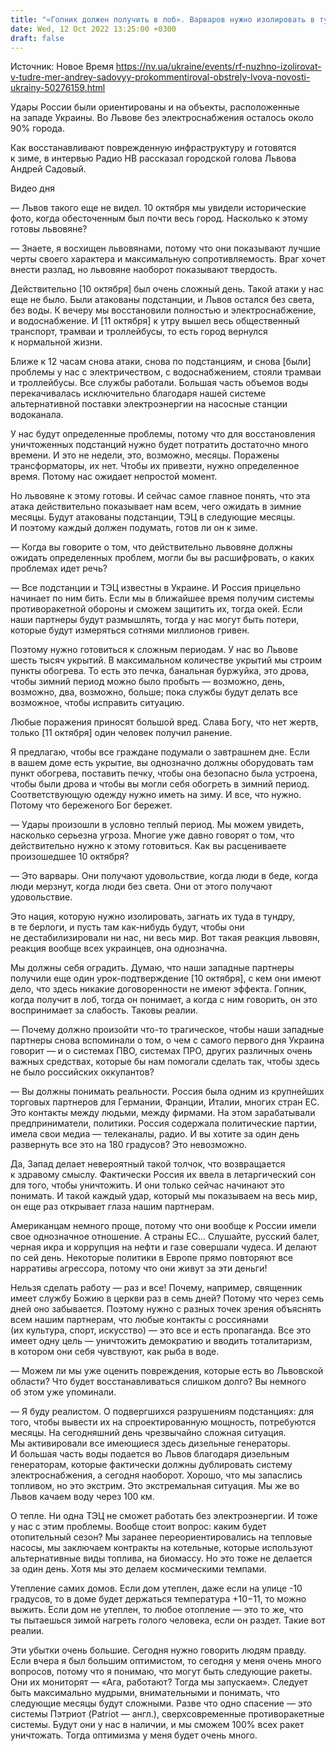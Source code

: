 ```yaml
---
title: "«Гопник должен получить в лоб». Варваров нужно изолировать в тундре, чтобы не дестабилизировали мир — интервью с мэром Львова Андреем Садовым"
date: Wed, 12 Oct 2022 13:25:00 +0300
draft: false
---
```

Источник: Новое Время https://nv.ua/ukraine/events/rf-nuzhno-izolirovat-v-tudre-mer-andrey-sadovyy-prokommentiroval-obstrely-lvova-novosti-ukrainy-50276159.html


Удары России были ориентированы и на объекты, расположенные на западе Украины. Во Львове без электроснабжения осталось около 90% города.

Как восстанавливают поврежденную инфраструктуру и готовятся к зиме, в интервью Радио НВ рассказал городской голова Львова Андрей Садовый.

 Видео дня   

— Львов такого еще не видел. 10 октября мы увидели исторические фото, когда обесточенным был почти весь город. Насколько к этому готовы львовяне?

— Знаете, я восхищен львовянами, потому что они показывают лучшие черты своего характера и максимальную сопротивляемость. Враг хочет внести разлад, но львовяне наоборот показывают твердость.

Действительно [10 октября] был очень сложный день. Такой атаки у нас еще не было. Были атакованы подстанции, и Львов остался без света, без воды. К вечеру мы восстановили полностью и электроснабжение, и водоснабжение. И [11 октября] к утру вышел весь общественный транспорт, трамваи и троллейбусы, то есть город вернулся к нормальной жизни.

Ближе к 12 часам снова атаки, снова по подстанциям, и снова [были] проблемы у нас с электричеством, с водоснабжением, стояли трамваи и троллейбусы. Все службы работали. Большая часть объемов воды перекачивалась исключительно благодаря нашей системе альтернативной поставки электроэнергии на насосные станции водоканала.

У нас будут определенные проблемы, потому что для восстановления уничтоженных подстанций нужно будет потратить достаточно много времени. И это не недели, это, возможно, месяцы. Поражены трансформаторы, их нет. Чтобы их привезти, нужно определенное время. Потому нас ожидает непростой момент.

Но львовяне к этому готовы. И сейчас самое главное понять, что эта атака действительно показывает нам всем, чего ожидать в зимние месяцы. Будут атакованы подстанции, ТЭЦ в следующие месяцы. И поэтому каждый должен подумать, готов ли он к зиме.

— Когда вы говорите о том, что действительно львовяне должны ожидать определенных проблем, могли бы вы расшифровать, о каких проблемах идет речь?

— Все подстанции и ТЭЦ известны в Украине. И Россия прицельно начинает по ним бить. Если мы в ближайшее время получим системы противоракетной обороны и сможем защитить их, тогда окей. Если наши партнеры будут размышлять, тогда у нас могут быть потери, которые будут измеряться сотнями миллионов гривен.

Поэтому нужно готовиться к сложным периодам. У нас во Львове шесть тысяч укрытий. В максимальном количестве укрытий мы строим пункты обогрева. То есть это печка, банальная буржуйка, это дрова, чтобы зимний период можно было пробыть — возможно, день, возможно, два, возможно, больше; пока службы будут делать все возможное, чтобы исправить ситуацию.

Любые поражения приносят большой вред. Слава Богу, что нет жертв, только [11 октября] один человек получил ранение.

Я предлагаю, чтобы все граждане подумали о завтрашнем дне. Если в вашем доме есть укрытие, вы однозначно должны оборудовать там пункт обогрева, поставить печку, чтобы она безопасно была устроена, чтобы были дрова и чтобы вы могли себя обогреть в зимний период. Соответствующую одежду нужно иметь на зиму. И все, что нужно. Потому что береженого Бог бережет.

— Удары произошли в условно теплый период. Мы можем увидеть, насколько серьезна угроза. Многие уже давно говорят о том, что действительно нужно к этому готовиться. Как вы расцениваете произошедшее 10 октября?

— Это варвары. Они получают удовольствие, когда люди в беде, когда люди мерзнут, когда люди без света. Они от этого получают удовольствие.

Это нация, которую нужно изолировать, загнать их туда в тундру, в те берлоги, и пусть там как-нибудь будут, чтобы они не дестабилизировали ни нас, ни весь мир. Вот такая реакция львовян, реакция вообще всех украинцев, она однозначна.

Мы должны себя оградить. Думаю, что наши западные партнеры получили еще один урок-подтверждение [10 октября], с кем они имеют дело, что здесь никакие договоренности не имеют эффекта. Гопник, когда получит в лоб, тогда он понимает, а когда с ним говорить, он это воспринимает за слабость. Таковы реалии.

— Почему должно произойти что-то трагическое, чтобы наши западные партнеры снова вспоминали о том, о чем с самого первого дня Украина говорит — и о системах ПВО, системах ПРО, других различных очень важных средствах, которые бы нам помогали сделать так, чтобы здесь не было российских оккупантов?

— Вы должны понимать реальности. Россия была одним из крупнейших торговых партнеров для Германии, Франции, Италии, многих стран ЕС. Это контакты между людьми, между фирмами. На этом зарабатывали предприниматели, политики. Россия содержала политические партии, имела свои медиа — телеканалы, радио. И вы хотите за один день развернуть все это на 180 градусов? Это невозможно.

Да, Запад делает невероятный такой толчок, что возвращается к здравому смыслу. Фактически Россия их ввела в летаргический сон для того, чтобы уничтожить. И они только сейчас начинают это понимать. И такой каждый удар, который мы показываем на весь мир, он еще раз открывает глаза нашим партнерам.

Американцам немного проще, потому что они вообще к России имели свое однозначное отношение. А страны ЕС… Слушайте, русский балет, черная икра и коррупция на нефти и газе совершали чудеса. И делают по сей день. Некоторые политики в Европе прямо повторяют все нарративы агрессора, потому что они живут за эти деньги!

Нельзя сделать работу — раз и все! Почему, например, священник имеет службу Божию в церкви раз в семь дней? Потому что через семь дней оно забывается. Поэтому нужно с разных точек зрения объяснять всем нашим партнерам, что любые контакты с россиянами (их культура, спорт, искусство) — это все и есть пропаганда. Все это имеет одну цель — уничтожить демократию и вводить тоталитаризм, в котором они себя чувствуют, как рыба в воде.

— Можем ли мы уже оценить повреждения, которые есть во Львовской области? Что будет восстанавливаться слишком долго? Вы немного об этом уже упоминали.

— Я буду реалистом. О подвергшихся разрушениям подстанциях: для того, чтобы вывести их на спроектированную мощность, потребуются месяцы. На сегодняшний день чрезвычайно сложная ситуация. Мы активировали все имеющиеся здесь дизельные генераторы. И большая часть воды подается во Львов благодаря дизельным генераторам, которые фактически должны дублировать систему электроснабжения, а сегодня наоборот. Хорошо, что мы запаслись топливом, но это экстрим. Это экстремальная ситуация. Мы же во Львов качаем воду через 100 км.

О тепле. Ни одна ТЭЦ не сможет работать без электроэнергии. И тоже у нас с этим проблемы. Вообще стоит вопрос: каким будет отопительный сезон? Мы заранее переориентировались на тепловые насосы, мы заключаем контракты на котельные, которые используют альтернативные виды топлива, на биомассу. Но это тоже не делается за один день. Хотя мы это делаем космическими темпами.

Утепление самих домов. Если дом утеплен, даже если на улице -10 градусов, то в доме будет держаться температура +10−11, то можно выжить. Если дом не утеплен, то любое отопление — это то же, что ты пытаешься зимой нагреть голого человека, если он раздет. Такие вот реалии.

Эти убытки очень большие. Сегодня нужно говорить людям правду. Если вчера я был большим оптимистом, то сегодня у меня очень много вопросов, потому что я понимаю, что могут быть следующие ракеты. Они их мониторят — «Ага, работают? Тогда мы запускаем». Следует быть максимально мудрыми, внимательными и понимать, что следующие месяцы будут сложными. Разве что одно спасение — это системы Пэтриот (Patriot — англ.), сверхсовременные противоракетные системы. Будут они у нас в наличии, и мы сможем 100% всех ракет уничтожать. Тогда оптимизма у меня будет очень много.
